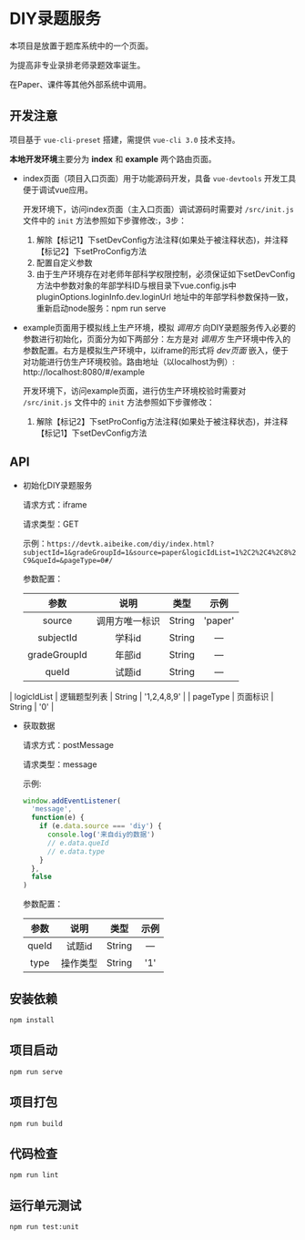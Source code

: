 # DIY录题服务  
本项目是放置于题库系统中的一个页面。

为提高非专业录排老师录题效率诞生。

在Paper、课件等其他外部系统中调用。

## 开发注意  
项目基于 `vue-cli-preset` 搭建，需提供 `vue-cli 3.0` 技术支持。

**本地开发环境**主要分为 **index** 和 **example** 两个路由页面。 

+ index页面（项目入口页面）用于功能源码开发，具备 `vue-devtools` 开发工具便于调试vue应用。

   开发环境下，访问index页面（主入口页面）调试源码时需要对 `/src/init.js` 文件中的 `init` 方法参照如下步骤修改:，3步：

   1. 解除【标记1】下setDevConfig方法注释(如果处于被注释状态)，并注释【标记2】下setProConfig方法
   2. 配置自定义参数
   3. 由于生产环境存在对老师年部科学权限控制，必须保证如下setDevConfig方法中参数对象的年部学科ID与根目录下vue.config.js中 pluginOptions.loginInfo.dev.loginUrl 地址中的年部学科参数保持一致，重新启动node服务：npm run serve

+ example页面用于模拟线上生产环境，模拟 *调用方* 向DIY录题服务传入必要的参数进行初始化，页面分为如下两部分：左方是对 *调用方* 生产环境中传入的参数配置。右方是模拟生产环境中，以iframe的形式将 *dev页面* 嵌入，便于对功能进行仿生产环境校验。路由地址（以localhost为例）: http://localhost:8080/#/example 

   开发环境下，访问example页面，进行仿生产环境校验时需要对 `/src/init.js` 文件中的 `init` 方法参照如下步骤修改：

   1. 解除【标记2】下setProConfig方法注释(如果处于被注释状态)，并注释【标记1】下setDevConfig方法

## API

+ 初始化DIY录题服务

  请求方式：iframe

  请求类型：GET

  示例：`https://devtk.aibeike.com/diy/index.html?subjectId=1&gradeGroupId=1&source=paper&logicIdList=1%2C2%2C4%2C8%2C9&queId=&pageType=0#/`

  参数配置：
  
  |     参数     |     说明     |  类型  | 示例 |
  | :----------: | :----------: | :----: | :----: |
  |    source    |  调用方唯一标识  | String | 'paper' |
  |  subjectId   |    学科id    | String | — |
  | gradeGroupId |    年部id    | String | — |
  |    queId     |    试题id    | String | — |
| logicIdList  | 逻辑题型列表 | String | '1,2,4,8,9' |
  |   pageType   |   页面标识   | String | '0' |

+ 获取数据

  请求方式：postMessage

  请求类型：message

  示例:

  ```javascript
  window.addEventListener(
    'message',
    function(e) {
      if (e.data.source === 'diy') {
        console.log('来自diy的数据')
        // e.data.queId
        // e.data.type
      }
    },
    false
  )
	```

  参数配置：

  | 参数  |   说明   |  类型  | 示例 |
  | :---: | :------: | :----: | :--: |
  | queId |  试题id  | String |  —   |
  | type  | 操作类型 | String | '1'  |

## 安装依赖
```
npm install
```

## 项目启动
```
npm run serve
```

## 项目打包
```
npm run build
```

## 代码检查
```
npm run lint
```

## 运行单元测试
```
npm run test:unit
```
